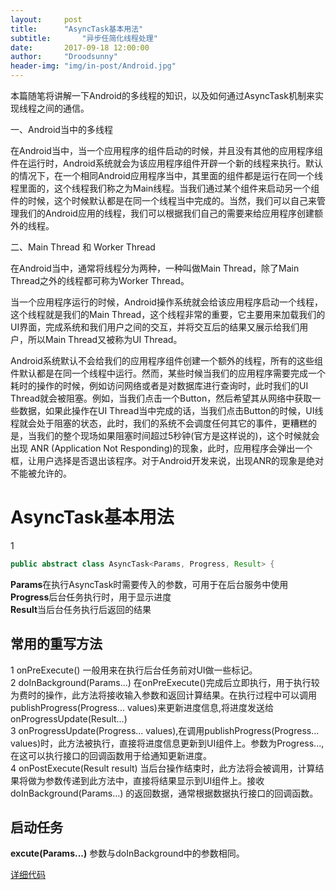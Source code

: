 ```yaml
---
layout:		post
title:		"AsyncTask基本用法"
subtitle:		"异步任简化线程处理"
date:		2017-09-18 12:00:00
author:		"Droodsunny"
header-img: "img/in-post/Android.jpg"
---
```





本篇随笔将讲解一下Android的多线程的知识，以及如何通过AsyncTask机制来实现线程之间的通信。

一、Android当中的多线程

在Android当中，当一个应用程序的组件启动的时候，并且没有其他的应用程序组件在运行时，Android系统就会为该应用程序组件开辟一个新的线程来执行。默认的情况下，在一个相同Android应用程序当中，其里面的组件都是运行在同一个线程里面的，这个线程我们称之为Main线程。当我们通过某个组件来启动另一个组件的时候，这个时候默认都是在同一个线程当中完成的。当然，我们可以自己来管理我们的Android应用的线程，我们可以根据我们自己的需要来给应用程序创建额外的线程。

二、Main Thread 和 Worker Thread

在Android当中，通常将线程分为两种，一种叫做Main Thread，除了Main Thread之外的线程都可称为Worker Thread。

当一个应用程序运行的时候，Android操作系统就会给该应用程序启动一个线程，这个线程就是我们的Main Thread，这个线程非常的重要，它主要用来加载我们的UI界面，完成系统和我们用户之间的交互，并将交互后的结果又展示给我们用户，所以Main Thread又被称为UI Thread。

Android系统默认不会给我们的应用程序组件创建一个额外的线程，所有的这些组件默认都是在同一个线程中运行。然而，某些时候当我们的应用程序需要完成一个耗时的操作的时候，例如访问网络或者是对数据库进行查询时，此时我们的UI Thread就会被阻塞。例如，当我们点击一个Button，然后希望其从网络中获取一些数据，如果此操作在UI Thread当中完成的话，当我们点击Button的时候，UI线程就会处于阻塞的状态，此时，我们的系统不会调度任何其它的事件，更糟糕的是，当我们的整个现场如果阻塞时间超过5秒钟(官方是这样说的)，这个时候就会出现 ANR (Application Not Responding)的现象，此时，应用程序会弹出一个框，让用户选择是否退出该程序。对于Android开发来说，出现ANR的现象是绝对不能被允许的。

# AsyncTask基本用法
1
```java
public abstract class AsyncTask<Params, Progress, Result> {  
```
**Params**在执行AsyncTask时需要传入的参数，可用于在后台服务中使用<br/>
**Progress**后台任务执行时，用于显示进度<br/>
**Result**当后台任务执行后返回的结果<br/>
##  常用的重写方法
1 onPreExecute() 一般用来在执行后台任务前对UI做一些标记。<br/>
2 doInBackground(Params...)  在onPreExecute()完成后立即执行，用于执行较为费时的操作，此方法将接收输入参数和返回计算结果。在执行过程中可以调用publishProgress(Progress... values)来更新进度信息,将进度发送给onProgressUpdate(Result...)<br/>
3 onProgressUpdate(Progress... values),在调用publishProgress(Progress... values)时，此方法被执行，直接将进度信息更新到UI组件上。参数为Progress...,在这可以执行接口的回调函数用于给通知更新进度。<br/>
4 onPostExecute(Result result)  当后台操作结束时，此方法将会被调用，计算结果将做为参数传递到此方法中，直接将结果显示到UI组件上。接收doInBackground(Params...) 的返回数据，通常根据数据执行接口的回调函数。

## 启动任务
**excute(Params...)** 参数与doInBackground中的参数相同。 

[详细代码](https://github.com/LuffyBySunny/DownloadService/blob/master/app/src/main/java/com/Util/DownloadTask.java)


